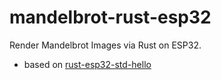 # mandelbrot-rust-esp32

Render Mandelbrot Images via Rust on ESP32.

* based on [rust-esp32-std-hello](https://github.com/ivmarkov/rust-esp32-std-hello)

